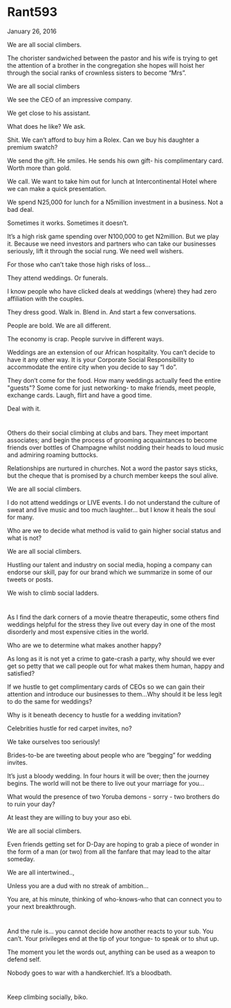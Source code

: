 # Rant593


January 26, 2016

We are all social climbers.

The chorister sandwiched between the pastor and his wife is trying to get the attention of a brother in the congregation she hopes will hoist her through the social ranks of crownless sisters to become “Mrs”.

We are all social climbers

We see the CEO of an impressive company. 

We get close to his assistant. 

What does he like? We ask.

Shit. We can’t afford to buy him a Rolex. Can we buy his daughter a premium swatch?

We send the gift. He smiles. He sends his own gift- his complimentary card. Worth more than gold.

We call. We want to take him out for lunch at Intercontinental Hotel where we can make a quick presentation.

We spend N25,000 for lunch for a N5million investment in a business. Not a bad deal.

Sometimes it works. Sometimes it doesn’t.

It’s a high risk game spending over N100,000 to get N2million. But we play it. Because we need investors and partners who can take our businesses seriously, lift it through the social rung. We need well wishers.

For those who can’t take those high risks of loss…

They attend weddings. Or funerals. 

I know people who have clicked deals at weddings (where) they had zero affiliation with the couples.

They dress good. Walk in. Blend in. And start a few conversations.

People are bold. We are all different. 

The economy is crap. People survive in different ways.

Weddings are an extension of our African hospitality. You can’t decide to have it any other way. It is your Corporate Social Responsibility to accommodate the entire city when you decide to say “I do”.

They don’t come for the food. How many weddings actually feed the entire "guests"? Some come for just networking- to make friends, meet people, exchange cards. Laugh, flirt and have a good time.

Deal with it. 
#

Others do their social climbing at clubs and bars. They meet important associates; and begin the process of grooming acquaintances to become friends over bottles of Champagne whilst nodding their heads to loud music and admiring roaming buttocks.

Relationships are nurtured in churches. Not a word the pastor says sticks, but the cheque that is promised by a church member keeps the soul alive.

We are all social climbers.

I do not attend weddings or LIVE events. I do not understand the culture of sweat and live music and too much laughter… but I know it heals the soul for many.

Who are we to decide what method is valid to gain higher social status and what is not?

We are all social climbers.

Hustling our talent and industry on social media, hoping a company can endorse our skill, pay for our brand which we summarize in some of our tweets or posts.

We wish to climb social ladders.
#

As I find the dark corners of a movie theatre therapeutic, some others find weddings helpful for the stress they live out every day in one of the most disorderly and most expensive cities in the world.

Who are we to determine what makes another happy?

As long as it is not yet a crime to gate-crash a party, why should we ever get so petty that we call people out for what makes them human, happy and satisfied?

If we hustle to get complimentary cards of CEOs so we can gain their attention and introduce our businesses to them…Why should it be less legit to do the same for weddings?

Why is it beneath decency to hustle for a wedding invitation? 

Celebrities hustle for red carpet invites, no?

We take ourselves too seriously!

Brides-to-be are tweeting about people who are “begging” for wedding invites.

It’s just a bloody wedding. In four hours it will be over; then the journey begins. The world will not be there to live out your marriage for you…

What would the presence of two Yoruba demons - sorry - two brothers do to ruin your day?

At least they are willing to buy your aso ebi.

We are all social climbers.

Even friends getting set for D-Day are hoping to grab a piece of wonder in the form of a man (or two) from all the fanfare that may lead to the altar someday.

We are all intertwined..,

Unless you are a dud with no streak of ambition...

You are, at his minute, thinking of who-knows-who that can connect you to your next breakthrough.
#

And the rule is… you cannot decide how another reacts to your sub. You can’t. Your privileges end at the tip of your tongue- to speak or to shut up.

The moment you let the words out, anything can be used as a weapon to defend self.

Nobody goes to war with a handkerchief. It’s a bloodbath.
#

Keep climbing socially, biko.